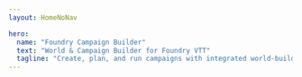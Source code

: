 ```yaml
---
layout: HomeNoNav

hero:
  name: "Foundry Campaign Builder"
  text: "World & Campaign Builder for Foundry VTT"
  tagline: "Create, plan, and run campaigns with integrated world-building and campaign management tools"
---
```


